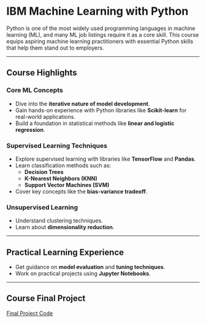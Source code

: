 # IBM Machine Learning with Python

Python is one of the most widely used programming languages in machine learning (ML), and many ML job listings require it as a core skill. This course equips aspiring machine learning practitioners with essential Python skills that help them stand out to employers.

---

## Course Highlights

### **Core ML Concepts**
- Dive into the **iterative nature of model development**.
- Gain hands-on experience with Python libraries like **Scikit-learn** for real-world applications.
- Build a foundation in statistical methods like **linear and logistic regression**.

### **Supervised Learning Techniques**
- Explore supervised learning with libraries like **TensorFlow** and **Pandas**.
- Learn classification methods such as:
  - **Decision Trees**
  - **K-Nearest Neighbors (KNN)**
  - **Support Vector Machines (SVM)**
- Cover key concepts like the **bias-variance tradeoff**.

### **Unsupervised Learning**
- Understand clustering techniques.
- Learn about **dimensionality reduction**.

---

## **Practical Learning Experience**
- Get guidance on **model evaluation** and **tuning techniques**.
- Work on practical projects using **Jupyter Notebooks**.

---
## Course Final Project
[Final Project Code](file-path-or-URL)








